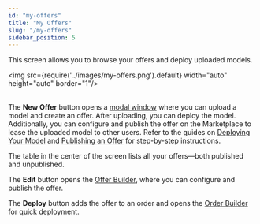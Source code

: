 ```yaml
---
id: "my-offers"
title: "My Offers"
slug: "/my-offers"
sidebar_position: 5
---
```


This screen allows you to browse your offers and deploy uploaded models.

<img src={require('../images/my-offers.png').default} width="auto" height="auto" border="1"/>
<br/>
<br/>

The **New Offer** button opens a [modal window](/marketplace/my-offers/new-offer) where you can upload a model and create an offer. After uploading, you can deploy the model. Additionally, you can configure and publish the offer on the Marketplace to lease the uploaded model to other users. Refer to the guides on [Deploying Your Model](/marketplace/guides/deploy-model) and [Publishing an Offer](/marketplace/guides/publish-offer) for step-by-step instructions.

The table in the center of the screen lists all your offers—both published and unpublished.

The **Edit** button opens the [Offer Builder](/marketplace/my-offers/offer-builder),  where you can configure and publish the offer.

The **Deploy** button adds the offer to an order and opens the [Order Builder](/marketplace/order-builder) for quick deployment.